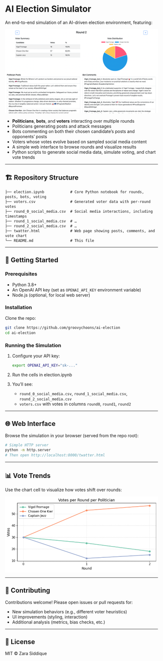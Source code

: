 # AI Election Simulator

An end-to-end simulation of an AI-driven election environment, featuring:

![AI Platform Screenshot](platform.png)

* **Politicians**, **bots**, and **voters** interacting over multiple rounds
* Politicians generating posts and attack messages
* Bots commenting on both their chosen candidate’s posts and opponents’ posts
* Voters whose votes evolve based on sampled social media content
* A simple web interface to browse rounds and visualize results
* Python scripts to generate social media data, simulate voting, and chart vote trends

---

## 🏗️ Repository Structure

```text
├── election.ipynb            # Core Python notebook for rounds, posts, bots, voting
├── voters.csv                # Generated voter data with per-round votes
├── round_0_social_media.csv  # Social media interactions, including timestamps
├── round_1_social_media.csv  # …
├── round_2_social_media.csv  # …
├── twatter.html              # Web page showing posts, comments, and vote chart
└── README.md                 # This file
```

---

## 🚀 Getting Started

### Prerequisites

* Python 3.8+
* An OpenAI API key (set as `OPENAI_API_KEY` environment variable)
* Node.js (optional, for local web server)

### Installation

Clone the repo:

   ```bash
   git clone https://github.com/groovychoons/ai-election
   cd ai-election
   ```

### Running the Simulation

1. Configure your API key:

   ```bash
   export OPENAI_API_KEY="sk-..."
   ```
2. Run the cells in election.ipynb
3. You’ll see:

   * `round_0_social_media.csv`, `round_1_social_media.csv`, `round_2_social_media.csv`
   * `voters.csv` with votes in columns `round0`, `round1`, `round2`

---

## 🌐 Web Interface

Browse the simulation in your browser (served from the repo root):

```bash
# Simple HTTP server
python -m http.server
# Then open http://localhost:8000/twatter.html
```

---

## 📊 Vote Trends

Use the chart cell to visualize how votes shift over rounds:


![Votes Over Time](output.png)

---

## 🤝 Contributing

Contributions welcome! Please open issues or pull requests for:

* New simulation behaviors (e.g., different voter heuristics)
* UI improvements (styling, interaction)
* Additional analysis (metrics, bias checks, etc.)

---

## 📜 License

MIT © Zara Siddique
